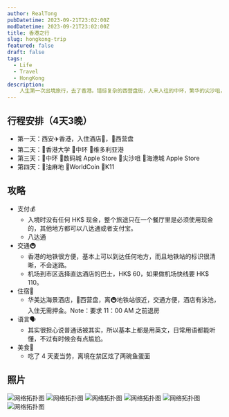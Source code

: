 ```yaml
---
author: RealTong
pubDatetime: 2023-09-21T23:02:00Z
modDatetime: 2023-09-21T23:02:00Z
title: 香港之行
slug: hongkong-trip
featured: false
draft: false
tags:
  - Life
  - Travel
  - HongKong
description:
    人生第一次出境旅行，去了香港。错综复杂的西营盘街，人来人往的中环，繁华的尖沙咀，还有美丽的维多利亚港。
---
```


## 行程安排（4天3晚）
- 第一天：西安✈️香港，入住酒店🏨，📍西营盘
- 第二天：📍香港大学 📍中环 📍维多利亚港
- 第三天：📍中环 📍数码城 Apple Store 📍尖沙咀 📍海港城 Apple Store
- 第四天：📍油麻地 📍WorldCoin 📍K11


## 攻略

- 支付💰
    - 入境时没有任何 HK$ 现金，整个旅途只在一个餐厅里是必须使用现金的，其他地方都可以八达通或者支付宝。
    - 八达通
- 交通🚇
    - 香港的地铁很方便，基本上可以到达任何地方，而且地铁站的标识很清晰，不会迷路。
    - 机场到市区选择直达酒店的巴士，HK$ 60，如果做机场快线要 HK$ 110。
- 住宿🏨
    - 华美达海景酒店，📍西营盘，离🚇地铁站很近，交通方便，酒店有泳池，入住无需押金。Note：要求 11：00 AM 之前退房
- 语言🗣️
    - 其实很担心说普通话被其实，所以基本上都是用英文，日常用语都能听懂，不过有时候会有点尴尬。
- 美食🍜
    - 吃了 4 天麦当劳，离境在禁区炫了两碗鱼蛋面

## 照片

![网络拓扑图](@assets/images/posts/hongkong-trip/boc-light.jpg)
![网络拓扑图](@assets/images/posts/hongkong-trip/victoria-harbor-light.jpg)
![网络拓扑图](@assets/images/posts/hongkong-trip/hotel-rooftop.jpg)
![网络拓扑图](@assets/images/posts/hongkong-trip/central-subway-station.jpg)
![网络拓扑图](@assets/images/posts/hongkong-trip/Yau-Ma-Tei.jpg)
![网络拓扑图](@assets/images/posts/hongkong-trip/k11.jpg)


    

